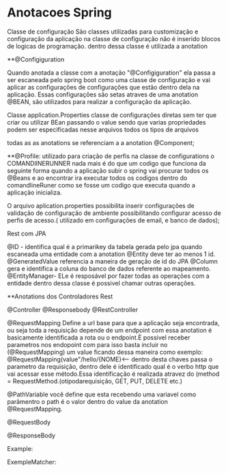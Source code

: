 # Anotacoes Spring

Classe de configuração
São classes utilizadas para customização e configuração da aplicação na classe de configuração
não é inserido blocos de logicas de programação.
dentro dessa classe é utilizada a anotation

**@Configiguration

Quando anotada a classe com a anotação "@Configiguration" ela passa a ser escaneada pelo spring boot como uma classe de configuração
e vai aplicar as configurações de configurações que estão dentro dela na aplicação.
Essas configurações são setas atraves de uma anotation @BEAN, são utilizados para realizar a configuração da aplicação.


Classe application.Properties classe de configurações diretas sem ter que criar ou utilizar BEan 
passando o value sendo que varias propriedades podem ser especificadas nesse arquivos todos os tipos de arquivos


todas as as anotations se referenciam a a anotation @Component;

**@Profile:
utilizado para criação de perfis na classe de configurations o
COMANDlINERUNNER nada mais é do que um codigo que funciona da seguinte forma quando a aplicação subir o spring vai procurar todos os @Beans e ao encontrar ira executar todos os codigos dentro do comandlineRuner como se fosse um codigo que executa quando a aplicação inicializa.

O arquivo  aplication.properties possibilita inserir configurações de validação de configuração de ambiente possibilitando configurar acesso de perfis de acesso.( utilizado em configurações de email, e banco de dados);


Rest com JPA

@ID - identifica qual é a primarikey da tabela gerada pelo jpa quando escaneada uma entidade com a anotation @Entity deve ter ao menos 1 id.
@GeneratedValue referencia a maneira de geração de id do JPA
@Column gera e identifica a coluna do banco de dados referente ao mapeamento.
@EntityManager- ELe é resposável por fazer todas as operações com a entidade dentro dessa classe é possivel chamar outras operações.

**Anotations dos Controladores Rest

@Controller 
@Responsebody
@RestController


@RequestMapping
Define a url base para que a aplicação seja encontrada, ou seja toda a requisição depende de um endpoint com essa anotation é basicamente identificada a rota ou o endpoint.È possivel receber parametros nos endopoint com para isso basta incluir no (@RequestMapping) um value ficando dessa maneira como exemplo: @RequestMapping(value"/hello/{NOME}<-- dentro desta chaves passa o parametro da requisição, dentro dele é identificado qual é o verbo http que vai acessar esse método.Essa identificação é realizada atravez do (method = RequestMethod.(otipodarequisição, GET, PUT, DELETE etc.)

@PathVariable você define que esta recebendo uma variavel como parãmentro o path é o valor dentro do value da anotation @RequestMapping.

@RequestBody

@ResponseBody

Example:

ExempleMatcher:
